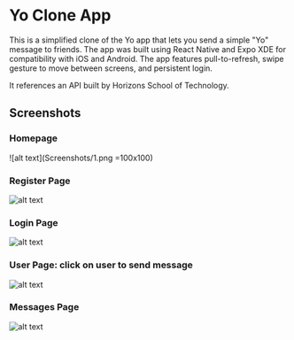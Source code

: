 # Yo Clone App

This is a simplified clone of the Yo app that lets you send a simple "Yo" message to friends. The app was built using React Native and Expo XDE for compatibility with iOS and Android. The app features pull-to-refresh, swipe gesture to move between screens, and persistent login.

It references an API built by Horizons School of Technology.

## Screenshots

### Homepage

![alt text](Screenshots/1.png =100x100)

### Register Page
![alt text](Screenshots/2.png )

### Login Page
![alt text](Screenshots/3.png )

### User Page: click on user to send message
![alt text](Screenshots/4.png )

### Messages Page
![alt text](Screenshots/5.png )
